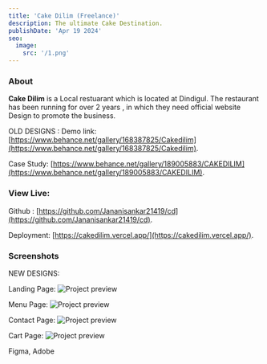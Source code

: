 ```yaml
---
title: 'Cake Dilim (Freelance)'
description: The ultimate Cake Destination.
publishDate: 'Apr 19 2024'
seo:
  image:
    src: '/1.png'
---
```




### About

**Cake Dilim** is a Local restuarant which is located at Dindigul. The restaurant has been running for over 2 years , in which they need official website Design to promote the business.



OLD DESIGNS : 
Demo link:
[https://www.behance.net/gallery/168387825/Cakedilim](https://www.behance.net/gallery/168387825/Cakedilim).

Case Study:
[https://www.behance.net/gallery/189005883/CAKEDILIM](https://www.behance.net/gallery/189005883/CAKEDILIM).

### View Live:

Github : [https://github.com/Jananisankar21419/cd](https://github.com/Jananisankar21419/cd).

Deployment: [https://cakedilim.vercel.app/](https://cakedilim.vercel.app/).


### Screenshots
NEW DESIGNS: 

Landing Page:
![Project preview](/re-cd.jpeg)

Menu Page:
![Project preview](/re-menu.jpeg)

Contact Page:
![Project preview](/re-contact.jpeg)

Cart Page:
![Project preview](/cart.jpeg)

Figma, Adobe

